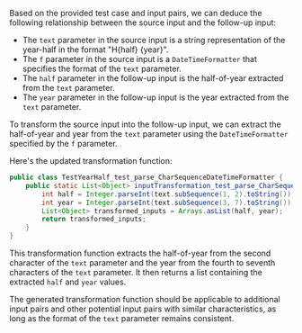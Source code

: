 Based on the provided test case and input pairs, we can deduce the following relationship between the source input and the follow-up input:

- The `text` parameter in the source input is a string representation of the year-half in the format "H{half} {year}".
- The `f` parameter in the source input is a `DateTimeFormatter` that specifies the format of the `text` parameter.
- The `half` parameter in the follow-up input is the half-of-year extracted from the `text` parameter.
- The `year` parameter in the follow-up input is the year extracted from the `text` parameter.

To transform the source input into the follow-up input, we can extract the half-of-year and year from the `text` parameter using the `DateTimeFormatter` specified by the `f` parameter.

Here's the updated transformation function:

```java
public class TestYearHalf_test_parse_CharSequenceDateTimeFormatter {
    public static List<Object> inputTransformation_test_parse_CharSequenceDateTimeFormatter(CharSequence text, DateTimeFormatter f)  {
        int half = Integer.parseInt(text.subSequence(1, 2).toString());
        int year = Integer.parseInt(text.subSequence(3, 7).toString());
        List<Object> transformed_inputs = Arrays.asList(half, year);
        return transformed_inputs;
    }
}
```

This transformation function extracts the half-of-year from the second character of the `text` parameter and the year from the fourth to seventh characters of the `text` parameter. It then returns a list containing the extracted `half` and `year` values.

The generated transformation function should be applicable to additional input pairs and other potential input pairs with similar characteristics, as long as the format of the `text` parameter remains consistent.